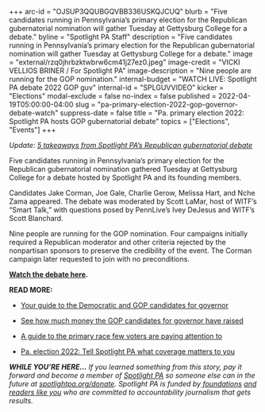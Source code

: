 +++
arc-id = "OJSUP3QQUBGQVBB336USKQJCUQ"
blurb = "Five candidates running in Pennsylvania’s primary election for the Republican gubernatorial nomination will gather Tuesday at Gettysburg College for a debate."
byline = "Spotlight PA Staff"
description = "Five candidates running in Pennsylvania’s primary election for the Republican gubernatorial nomination will gather Tuesday at Gettysburg College for a debate."
image = "external/rzq0jhrbzktwbrw6cm41j27ez0.jpeg"
image-credit = "VICKI VELLIOS BRINER / For Spotlight PA"
image-description = "Nine people are running for the GOP nomination."
internal-budget = "WATCH LIVE: Spotlight PA debate 2022 GOP guv"
internal-id = "SPLGUVVIDEO"
kicker = "Elections"
modal-exclude = false
no-index = false
published = 2022-04-19T05:00:00-04:00
slug = "pa-primary-election-2022-gop-governor-debate-watch"
suppress-date = false
title = "Pa. primary election 2022: Spotlight PA hosts GOP gubernatorial debate"
topics = ["Elections", "Events"]
+++

<i>Update: </i><a href="https://www.spotlightpa.org/news/2022/04/pennsylvania-primary-election-2022-republican-governor-debate-takeaways/" target="_blank"><i>5 takeaways from Spotlight PA’s Republican gubernatorial debate</i></a>

Five candidates running in Pennsylvania’s primary election for the Republican gubernatorial nomination gathered Tuesday at Gettysburg College for a debate hosted by Spotlight PA and its founding members.

Candidates Jake Corman, Joe Gale, Charlie Gerow, Melissa Hart, and Nche Zama appeared. The debate was moderated by Scott LaMar, host of WITF’s “Smart Talk,” with questions posed by PennLive’s Ivey DeJesus and WITF’s Scott Blanchard.

Nine people are running for the GOP nomination. Four campaigns initially required a Republican moderator and other criteria rejected by the nonpartisan sponsors to preserve the credibility of the event. The Corman campaign later requested to join with no preconditions.

<a href="http://players.brightcove.net/2549849263001/default_default/index.html?videoId=6304513458001" target="_blank"><b>Watch the debate here</b></a><b>.</b>

<script src="https://www.spotlightpa.org/embed.js" async></script><div data-spl-embed-version="1" data-spl-src="https://www.spotlightpa.org/embeds/newsletter/"></div>

<b>READ MORE:</b>

- <a href="https://www.spotlightpa.org/news/2022/04/pa-primary-governor-election-2022-candidates-guide/">Your guide to the Democratic and GOP candidates for governor</a>

- <a href="https://www.spotlightpa.org/news/2022/04/pa-primary-governor-election-2022-candidates-fundraising-donations/" target="_blank">See how much money the GOP candidates for governor have raised</a>

- <a href="https://www.spotlightpa.org/news/2022/04/pennsylvania-lieutenant-governor-2022-election-guide/">A guide to the primary race few voters are paying attention to</a>

- <a href="https://www.spotlightpa.org/news/2022/02/pennsylvania-election-2022-questions-answers/" target="_blank">Pa. election 2022: Tell Spotlight PA what coverage matters to you</a>

<i><b>WHILE YOU’RE HERE...</b></i><i> If you learned something from this story, pay it forward and become a member of </i><a href="https://www.spotlightpa.org/"><i>Spotlight PA</i></a><i> so someone else can in the future at </i><a href="http://spotlightpa.org/donate"><i>spotlightpa.org/donate</i></a><i>. Spotlight PA is funded by</i><a href="https://www.spotlightpa.org/support"><i> foundations</i></a><i> </i><a href="https://www.spotlightpa.org/support"><i>and readers like you</i></a><i> who are committed to accountability journalism that gets results.</i>
